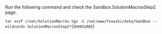 Run the following command and check the Sandbox.SolutionMacrosStep2 page.

`tar xvzf /root/SolutionMacros.tgz -C /var/www/foswiki/data/Sandbox --wildcards SolutionMacrosStep2*`{{execute}}